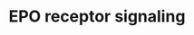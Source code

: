 ---
annotations:
- type: Pathway Ontology
  value: erythropoietin signaling pathway
authors:
- MaintBot
- Thomas
- Christine Chichester
- Eweitz
description: 'The erythropoietin receptor is a 66 kDa peptide and is a member of the
  cytokine receptor family. The receptor is tyrosine phosphorylated upon binding by
  erythropoietin and associates with and activates the tyrosine kinase, JAK2, which
  activates different intracellular pathways including: Ras/MAP kinase, phosphatidylinositol
  3-kinase and STAT transcription factors. The stimulated erythropoietin receptor
  appears to have a role in erythroid cell survival. Defects in the erythropoietin
  receptor may produce erythroleukemia and familial erythrocytosis. ''''Source: [[wikipedia:Erythropoietin_receptor|Wikipedia]]''''  This
  pathway is based on ScienceSlides.'
last-edited: 2021-05-21
organisms:
- Canis familiaris
redirect_from:
- /index.php/Pathway:WP1112
- /instance/WP1112
schema-jsonld:
- '@context': https://schema.org/
  '@id': https://wikipathways.github.io/pathways/WP1112.html
  '@type': Dataset
  creator:
    '@type': Organization
    name: WikiPathways
  description: 'The erythropoietin receptor is a 66 kDa peptide and is a member of
    the cytokine receptor family. The receptor is tyrosine phosphorylated upon binding
    by erythropoietin and associates with and activates the tyrosine kinase, JAK2,
    which activates different intracellular pathways including: Ras/MAP kinase, phosphatidylinositol
    3-kinase and STAT transcription factors. The stimulated erythropoietin receptor
    appears to have a role in erythroid cell survival. Defects in the erythropoietin
    receptor may produce erythroleukemia and familial erythrocytosis. ''''Source:
    [[wikipedia:Erythropoietin_receptor|Wikipedia]]''''  This pathway is based on
    ScienceSlides.'
  keywords:
  - EPO
  - GRB2
  - IRS1
  - PDK1
  - AKT1
  - MAP2K1
  - EPOR
  - PIK3CG
  - MAP2K2
  - IRS2
  - SRC
  - RASA1
  - SOCS1
  - PTPRU
  - PTPRC
  - CISH
  - MAPK1
  - SOS1
  - STAT5B
  - JAK2
  - SHC1
  - RAF1
  - MAPK3
  - STAT5A
  - STAT3
  - STAT1
  license: CC0
  name: EPO receptor signaling
seo: CreativeWork
title: EPO receptor signaling
wpid: WP1112
---